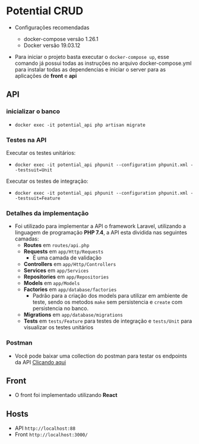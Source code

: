 # Potential CRUD

* Configurações recomendadas
  * docker-compose versão 1.26.1
  * Docker versão 19.03.12 
  
* Para iniciar o projeto basta executar o `docker-compose up`, esse comando já possui todas as instruções no arquivo 
docker-compose.yml para instalar todas as dependencias e iniciar o server para as aplicações de
**front** e **api**

## API

### inicializar o banco
  * `docker exec -it potential_api php artisan migrate`
  
### Testes na API
  
 Executar os testes unitários:
  * `docker exec -it potential_api phpunit --configuration phpunit.xml --testsuit=Unit`
    
 Executar os testes de integração:
  * `docker exec -it potential_api phpunit --configuration phpunit.xml --testsuit=Feature`

### Detalhes da implementação

* Foi utilizado para implementar a API o framework Laravel, utilizando a linguagem de programação **PHP 7.4**, a API 
esta dividida nas seguintes camadas: 
  * **Routes** em `routes/api.php`
  * **Requests** em `app/Http/Requests`
    * É uma camada de validação 
  * **Controllers** em `app/Http/Controllers` 
  * **Services** em `app/Services`
  * **Repositories** em `app/Repositories`
  * **Models** em `app/Models`
  * **Factories** em `app/database/factories` 
     * Padrão para a criação dos models para utilizar em ambiente de teste, sendo os metodos `make` sem persistencia e `create` 
     com persistencia no banco.
  * **Migrations** em `app/database/migrations`
  * **Tests** em `tests/Feature` para testes de integração e `tests/Unit` para visualizar os testes unitários

### Postman

* Você pode baixar uma collection do postman para testar os endpoints da API [Clicando aqui](https://www.getpostman.com/collections/90b9c140a92c4175ed70)
  
## Front
  * O front foi implementado utilizando **React** 
## Hosts

* API `http://localhost:88`
* Front `http://localhost:3000/`

[sds]: https://www.getpostman.com/collections/90b9c140a92c4175ed70